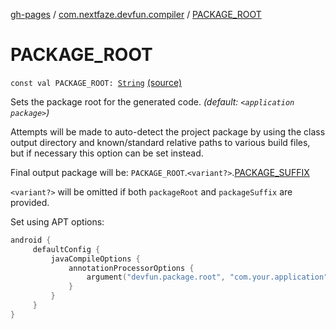[gh-pages](../index.md) / [com.nextfaze.devfun.compiler](index.md) / [PACKAGE_ROOT](./-p-a-c-k-a-g-e_-r-o-o-t.md)

# PACKAGE_ROOT

`const val PACKAGE_ROOT: `[`String`](https://kotlinlang.org/api/latest/jvm/stdlib/kotlin/-string/index.html) [(source)](https://github.com/NextFaze/dev-fun/tree/master/devfun-compiler/src/main/java/com/nextfaze/devfun/compiler/Compiler.kt#L136)

Sets the package root for the generated code. *(default: `<application package>`)*

Attempts will be made to auto-detect the project package by using the class output directory and known/standard
relative paths to various build files, but if necessary this option can be set instead.

Final output package will be: `PACKAGE_ROOT`.`<variant?>`.[PACKAGE_SUFFIX](-p-a-c-k-a-g-e_-s-u-f-f-i-x.md)

`<variant?>` will be omitted if both `packageRoot` and `packageSuffix` are provided.

Set using APT options:

``` kotlin
android {
     defaultConfig {
         javaCompileOptions {
             annotationProcessorOptions {
                 argument("devfun.package.root", "com.your.application")
             }
         }
     }
}
```

